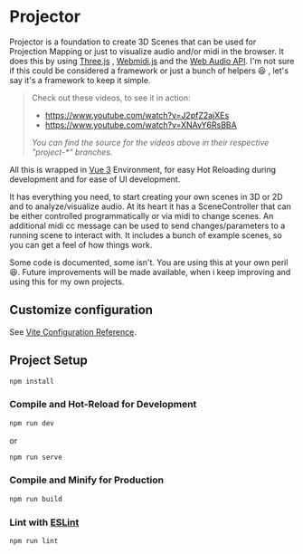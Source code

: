 # Projector

Projector is a foundation to create 3D Scenes that can be used for Projection Mapping or just to visualize audio and/or midi in the browser. It does this by using [Three.js](https://threejs.org/) , [Webmidi.js](https://webmidijs.org/) and the [Web Audio API](https://developer.mozilla.org/en-US/docs/Web/API/Web_Audio_API). I'm not sure if this could be considered a framework or just a bunch of helpers :laughing: , let's say it's a framework to keep it simple.

> Check out these videos, to see it in action:
>
> * https://www.youtube.com/watch?v=J2pfZ2ajXEs
> * https://www.youtube.com/watch?v=XNAvY6RsBBA
>
> _You can find the source for the videos above in their respective "project-*" branches._

All this is wrapped in [Vue 3](https://vuejs.org/) Environment, for easy Hot Reloading during development and for ease of UI development.

It has everything you need, to start creating your own scenes in 3D or 2D and to analyze/visualize audio. At its heart it has a SceneController that can be either controlled programmatically or via midi to change scenes. An additional midi cc message can be used to send changes/parameters to a running scene to interact with. It includes a bunch of example scenes, so you can get a feel of how things work.

Some code is documented, some isn't. You are using this at your own peril :laughing:.
Future improvements will be made available, when i keep improving and using this for my own projects.


## Customize configuration

See [Vite Configuration Reference](https://vitejs.dev/config/).

## Project Setup

```sh
npm install
```

### Compile and Hot-Reload for Development

```sh
npm run dev
```

or

```sh
npm run serve
```

### Compile and Minify for Production

```sh
npm run build
```

### Lint with [ESLint](https://eslint.org/)

```sh
npm run lint
```

